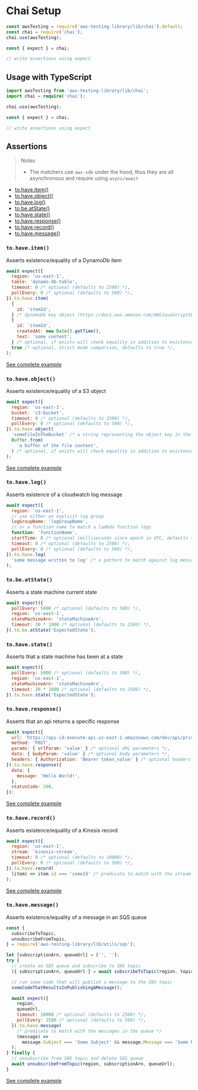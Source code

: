 # Chai Setup

```js
const awsTesting = require('aws-testing-library/lib/chai').default;
const chai = require('chai');
chai.use(awsTesting);

const { expect } = chai;

// write assertions using expect
```

## Usage with TypeScript

```typescript
import awsTesting from 'aws-testing-library/lib/chai';
import chai = require('chai');

chai.use(awsTesting);

const { expect } = chai;

// write assertions using expect
```

## Assertions

> Notes
>
> - The matchers use `aws-sdk` under the hood, thus they are all asynchronous and require using `async/await`

- [to.have.item()](#tohaveitem)
- [to.have.object()](#tohaveobject)
- [to.have.log()](#tohavelog)
- [to.be.atState()](#tobeatstate)
- [to.have.state()](#tohavestate)
- [to.have.response()](#tohaveresponse)
- [to.have.record()](#tohaverecord)
- [to.have.message()](#tohavemessage)

### `to.have.item()`

Asserts existence/equality of a DynamoDb item

```js
await expect({
  region: 'us-east-1',
  table: 'dynamo-db-table',
  timeout: 0 /* optional (defaults to 2500) */,
  pollEvery: 0 /* optional (defaults to 500) */,
}).to.have.item(
  {
    id: 'itemId',
  } /* dynamoDb key object (https://docs.aws.amazon.com/AWSJavaScriptSDK/latest/AWS/DynamoDB.html#getItem-property) */,
  {
    id: 'itemId',
    createdAt: new Date().getTime(),
    text: 'some content',
  } /* optional, if exists will check equality in addition to existence */,
  true /* optional, strict mode comparison, defaults to true */,
);
```

[See complete example](https://github.com/erezrokah/serverless-monorepo-app/blob/master/services/db-service/e2e/db.chai.test.ts)

### `to.have.object()`

Asserts existence/equality of a S3 object

```js
await expect({
  region: 'us-east-1',
  bucket: 's3-bucket',
  timeout: 0 /* optional (defaults to 2500) */,
  pollEvery: 0 /* optional (defaults to 500) */,
}).to.have.object(
  'someFileInTheBucket' /* a string representing the object key in the bucket */,
  Buffer.from(
    'a buffer of the file content',
  ) /* optional, if exists will check equality in addition to existence */,
);
```

[See complete example](https://github.com/erezrokah/serverless-monorepo-app/blob/master/services/file-service/e2e/handler.chai.test.ts)

### `to.have.log()`

Asserts existence of a cloudwatch log message

```js
await expect({
  region: 'us-east-1',
  // use either an explicit log group
  logGroupName: 'logGroupName',
  // or a function name to match a lambda function logs
  function: 'functionName',
  startTime: 0 /* optional (milliseconds since epoch in UTC, defaults to now-1 hour) */,
  timeout: 0 /* optional (defaults to 2500) */,
  pollEvery: 0 /* optional (defaults to 500) */,
}).to.have.log(
  'some message written to log' /* a pattern to match against log messages */,
);
```

### `to.be.atState()`

Asserts a state machine current state

```js
await expect({
  pollEvery: 5000 /* optional (defaults to 500) */,
  region: 'us-east-1',
  stateMachineArn: 'stateMachineArn',
  timeout: 30 * 1000 /* optional (defaults to 2500) */,
}).to.be.atState('ExpectedState');
```

### `to.have.state()`

Asserts that a state machine has been at a state

```js
await expect({
  pollEvery: 5000 /* optional (defaults to 500) */,
  region: 'us-east-1',
  stateMachineArn: 'stateMachineArn',
  timeout: 30 * 1000 /* optional (defaults to 2500) */,
}).to.have.state('ExpectedState');
```

### `to.have.response()`

Asserts that an api returns a specific response

```js
await expect({
  url: 'https://api-id.execute-api.us-east-1.amazonaws.com/dev/api/private',
  method: 'POST',
  params: { urlParam: 'value' } /* optional URL parameters */,
  data: { bodyParam: 'value' } /* optional body parameters */,
  headers: { Authorization: 'Bearer token_value' } /* optional headers */,
}).to.have.response({
  data: {
    message: 'Hello World!',
  },
  statusCode: 200,
});
```

[See complete example](https://github.com/erezrokah/serverless-monorepo-app/blob/master/services/api-service/e2e/publicEndpoint.chai.test.ts)

### `to.have.record()`

Asserts existence/equality of a Kinesis record

```js
await expect({
  region: 'us-east-1',
  stream: 'kinesis-stream',
  timeout: 0 /* optional (defaults to 10000) */,
  pollEvery: 0 /* optional (defaults to 500) */,
}).to.have.record(
  (item) => item.id === 'someId' /* predicate to match with the stream data */,
);
```

[See complete example](https://github.com/erezrokah/serverless-monorepo-app/blob/master/services/kinesis-service/e2e/handler.chai.test.ts)

### `to.have.message()`

Asserts existence/equality of a message in an SQS queue

```js
const {
  subscribeToTopic,
  unsubscribeFromTopic,
} = require('aws-testing-library/lib/utils/sqs');

let [subscriptionArn, queueUrl] = ['', ''];
try {
  // create an SQS queue and subscribe to SNS topic
  ({ subscriptionArn, queueUrl } = await subscribeToTopic(region, topicArn));

  // run some code that will publish a message to the SNS topic
  someCodeThatResultsInPublishingAMessage();

  await expect({
    region,
    queueUrl,
    timeout: 10000 /* optional (defaults to 2500) */,
    pollEvery: 2500 /* optional (defaults to 500) */,
  }).to.have.message(
    /* predicate to match with the messages in the queue */
    (message) =>
      message.Subject === 'Some Subject' && message.Message === 'Some Message',
  );
} finally {
  // unsubscribe from SNS topic and delete SQS queue
  await unsubscribeFromTopic(region, subscriptionArn, queueUrl);
}
```

[See complete example](https://github.com/erezrokah/serverless-monitoring-app/blob/master/services/monitoring-tester-service/e2e/checkEndpointStepFunction.chai.test.ts)
